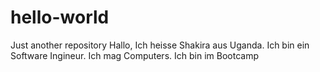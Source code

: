 # hello-world
Just another repository
Hallo,
Ich heisse Shakira aus Uganda.
Ich bin ein Software Ingineur.
Ich mag Computers.
Ich bin im Bootcamp
